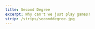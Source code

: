 ```yaml
---
title: Second Degree
excerpt: Why can't we just play games?
strip: /strips/seconddegree.jpg
---
```

